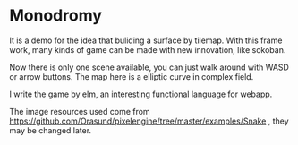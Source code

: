 # Monodromy
It is a demo for the idea that buliding a surface by tilemap. With this frame work, many kinds of game can be made with new innovation, like sokoban.

Now there is only one scene available, you can just walk around with WASD or arrow buttons. The map here is a elliptic curve in complex field.

I write the game by elm, an interesting functional language for webapp.

The image resources used come from  https://github.com/Orasund/pixelengine/tree/master/examples/Snake , they may be changed later.
